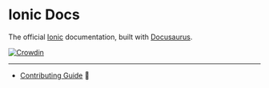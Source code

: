 # Ionic Docs

The official [Ionic](https://ionicframework.com) documentation, built with [Docusaurus](https://docusaurus.io/).

[![Crowdin](https://badges.crowdin.net/ionic-docs/localized.svg)](https://crowdin.com/project/ionic-docs)

---

- [Contributing Guide](./CONTRIBUTING.md) :flashlight:
<!-- - [Project Board](https://github.com/ionic-team/ionic-docs/projects/3) :pushpin: -->

